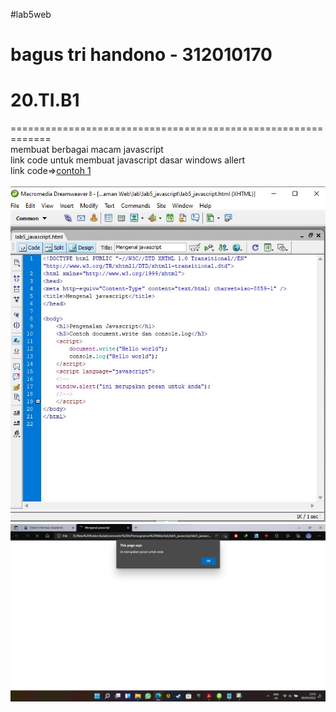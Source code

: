 #lab5web
# bagus tri handono - 312010170
# 20.TI.B1
=============================================================</br>
membuat berbagai macam javascript</br>
link code untuk membuat javascript dasar windows allert</br>
link code=>[contoh 1](code/lab5_javascript.html)</br>\
![sscode1](foto/sscode1.jpg)</br>
![sshasil1](foto/sshasil1.jpg)</br>
